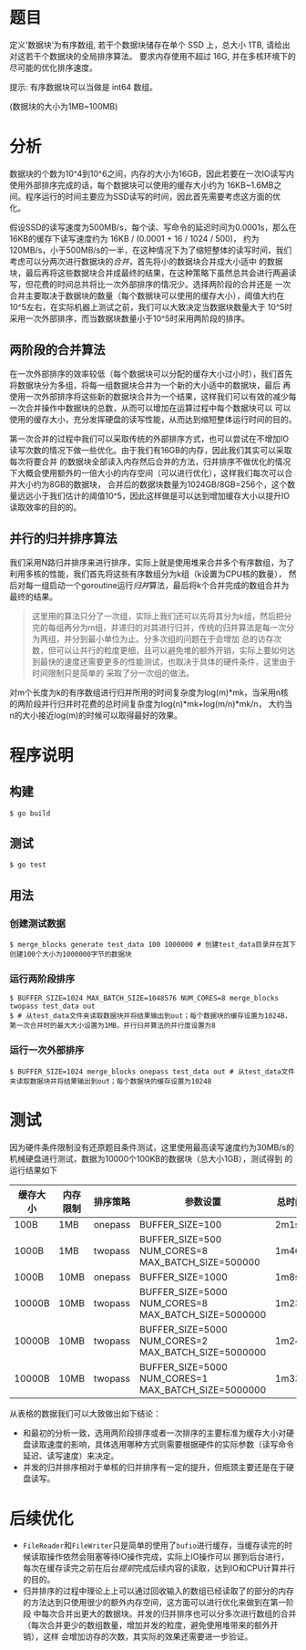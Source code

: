 # 题目

定义‘数据块’为有序数组, 若干个数据块储存在单个 SSD 上，总大小 1TB, 请给出对这若干个数据块的全局排序算法。
要求内存使用不超过 16G, 并在多核环境下的尽可能的优化排序速度。

提示: 有序数据块可以当做是 int64 数组。

(数据块的大小为1MB~100MB)

# 分析

数据块的个数为10^4到10^6之间，内存的大小为16GB，因此若要在一次IO读写内使用外部排序完成的话，每个数据块可以使用的缓存大小约为
16KB~1.6MB之间。程序运行的时间主要应为SSD读写的时间，因此首先需要考虑这方面的优化。

假设SSD的读写速度为500MB/s，每个读、写命令的延迟时间为0.0001s，那么在16KB的缓存下读写速度约为 16KB / (0.0001 + 16 / 1024 / 500)，
约为120MB/s，小于500MB/s的一半，在这种情况下为了缩短整体的读写时间，我们考虑可以分两次进行数据块的*合并*，首先将小的数据块合并成大小适中
的数据块，最后再将这些数据块合并成最终的结果，在这种策略下虽然总共会进行两遍读写，但花费的时间总共将比一次外部排序的情况少。选择两阶段的合并还是
一次合并主要取决于数据块的数量（每个数据块可以使用的缓存大小），阈值大约在10^5左右，在实际机器上测试之前，我们可以大致决定当数据块数量大于
10^5时采用一次外部排序，而当数据块数量小于10^5时采用两阶段的排序。

## 两阶段的合并算法

在一次外部排序的效率较低（每个数据块可以分配的缓存大小过小时），我们首先将数据块分为多组，将每一组数据块合并为一个新的大小适中的数据块，最后
再使用一次外部排序将这些新的数据块合并为一个结果，这样我们可以有效的减少每一次合并操作中数据块的总数，从而可以增加在运算过程中每个数据块可以
可以使用的缓存大小，充分发挥硬盘的读写性能，从而达到缩短整体运行时间的目的。

第一次合并的过程中我们可以采取传统的外部排序方式，也可以尝试在不增加IO读写次数的情况下做一些优化。由于我们有16GB的内存，因此我们其实可以采取每次将要合并
的数据块全部读入内存然后合并的方法，归并排序不做优化的情况下大概会使用额外的一倍大小的内存空间（可以进行优化），这样我们每次可以合并大小约为8GB的数据块，
合并后的数据块数量为1024GB/8GB=256个，这个数量远远小于我们估计的阈值10^5，因此这样做是可以达到增加缓存大小以提升IO读取效率的目的的。

## 并行的归并排序算法

我们采用N路归并排序来进行排序，实际上就是使用堆来合并多个有序数组，为了利用多核的性能，我们首先将这些有序数组分为k组（k设置为CPU核的数量），
然后对每一组启动一个goroutine运行*归并*算法，最后将k个合并完成的数组合并为最终的结果。

> 这里用的算法只分了一次组，实际上我们还可以先将其分为k组，然后把分完的每组再分为m组，并递归的对其进行归并，传统的归并算法是每一次分为两组，并分到最小单位为止。分多次组的问题在于会增加
总的访存次数，但可以让并行的粒度更细，且可以避免堆的额外开销，实际上要如何达到最快的速度还需要更多的性能测试，也取决于具体的硬件条件，这里由于时间限制只是简单的
采取了分一次组的做法。

对m个长度为k的有序数组进行归并所用的时间复杂度为log(m)*mk，当采用n核的两阶段并行归并时花费的总时间复杂度为log(n)*mk+log(m/n)*mk/n，
大约当n的大小接近log(m)的时候可以取得最好的效果。

# 程序说明

## 构建

```
$ go build
```

## 测试

```
$ go test
```

## 用法

### 创建测试数据

```
$ merge_blocks generate test_data 100 1000000 # 创建test_data目录并在其下创建100个大小为1000000字节的数据块
```

### 运行两阶段排序

```
$ BUFFER_SIZE=1024 MAX_BATCH_SIZE=1048576 NUM_CORES=8 merge_blocks twopass test_data out
$ # 从test_data文件夹读取数据块并将结果输出到out；每个数据块的缓存设置为1024B，第一次合并时的最大大小设置为1MB，并行归并算法的并行度设置为8
```

### 运行一次外部排序

```
$ BUFFER_SIZE=1024 merge_blocks onepass test_data out # 从test_data文件夹读取数据块并将结果输出到out；每个数据块的缓存设置为1024B
```

# 测试

因为硬件条件限制没有还原题目条件测试，这里使用最高读写速度约为30MB/s的机械硬盘进行测试，数据为10000个100KB的数据块（总大小1GB），测试得到
的运行结果如下

|缓存大小|内存限制|排序策略|参数设置|总时间|
|-------|------|-------|------|-----|
|100B |1MB   |onepass|BUFFER_SIZE=100|2m1s  |
|1000B|1MB   |twopass|BUFFER_SIZE=500 NUM_CORES=8 MAX_BATCH_SIZE=500000|1m46s |
|1000B|10MB  |onepass|BUFFER_SIZE=1000|1m8s |
|10000B|10MB |twopass|BUFFER_SIZE=5000 NUM_CORES=8 MAX_BATCH_SIZE=5000000|1m23s|
|10000B|10MB |twopass|BUFFER_SIZE=5000 NUM_CORES=2 MAX_BATCH_SIZE=5000000|1m24s|
|10000B|10MB |twopass|BUFFER_SIZE=5000 NUM_CORES=1 MAX_BATCH_SIZE=5000000|1m33s|

从表格的数据我们可以大致做出如下结论：

- 和最初的分析一致，选用两阶段排序或者一次排序的主要标准为缓存大小对硬盘读取速度的影响，具体选用哪种方式则需要根据硬件的实际参数（读写命令
延迟、读写速度）来决定。
- 并发的归并排序相对于单核的归并排序有一定的提升，但瓶颈主要还是在于硬盘读写。

# 后续优化

- `FileReader`和`FileWriter`只是简单的使用了`bufio`进行缓存，当缓存读完的时候读取操作依然会阻塞等待IO操作完成，实际上IO操作可以
挪到后台进行，每次在缓存读完之前在后台*提前*完成后续内容的读取，达到IO和CPU计算并行的目的。
- 归并排序的过程中理论上上可以通过回收输入的数组已经读取了的部分的内存的方法达到只使用很少的额外内存空间，这方面可以进行优化来做到在第一阶段
中每次合并出更大的数据块。并发的归并排序也可以分多次进行数组的合并（每次合并更少的数组数量，增加并发的粒度，避免使用堆带来的额外开销），这样
会增加访存的次数，其实际的效果还需要进一步验证。
